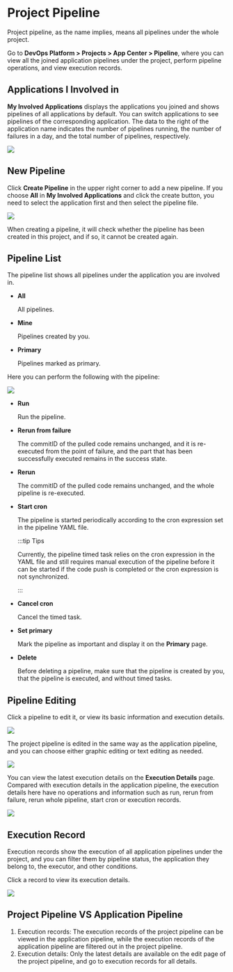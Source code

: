 # Project Pipeline

Project pipeline, as the name implies, means all pipelines under the whole project.

Go to **DevOps Platform > Projects > App Center > Pipeline**, where you can view all the joined application pipelines under the project, perform pipeline operations, and view execution records.

## Applications I Involved in

**My Involved Applications** displays the applications you joined and shows pipelines of all applications by default. You can switch applications to see pipelines of the corresponding application. The data to the right of the application name indicates the number of pipelines running, the number of failures in a day, and the total number of pipelines, respectively.

![](http://terminus-paas.oss-cn-hangzhou.aliyuncs.com/paas-doc/2022/02/28/9de58276-3b79-4fb2-9ab7-350e5450780d.png)

## New Pipeline

Click **Create Pipeline** in the upper right corner to add a new pipeline. If you choose **All** in **My Involved Applications** and click the create button, you need to select the application first and then select the pipeline file.

![](http://terminus-paas.oss-cn-hangzhou.aliyuncs.com/paas-doc/2022/02/28/dcd8d7fe-84e4-4d69-a504-1b544fcb4833.png)

When creating a pipeline, it will check whether the pipeline has been created in this project, and if so, it cannot be created again.

## Pipeline List

The pipeline list shows all pipelines under the application you are involved in.

* **All**

   All pipelines.

* **Mine**

   Pipelines created by you.

* **Primary**

   Pipelines marked as primary.

Here you can perform the following with the pipeline:

![](http://terminus-paas.oss-cn-hangzhou.aliyuncs.com/paas-doc/2022/02/28/fc35f8a3-ffe5-4767-9b45-9f00f440adee.png)

* **Run**

   Run the pipeline.

* **Rerun from failure**

   The commitID of the pulled code remains unchanged, and it is re-executed from the point of failure, and the part that has been successfully executed remains in the success state.

* **Rerun**

   The commitID of the pulled code remains unchanged, and the whole pipeline is re-executed.

* **Start cron**

   The pipeline is started periodically according to the cron expression set in the pipeline YAML file.

   :::tip Tips

   Currently, the pipeline timed task relies on the cron expression in the YAML file and still requires manual execution of the pipeline before it can be started if the code push is completed or the cron expression is not synchronized.

   :::

* **Cancel cron**

   Cancel the timed task.

* **Set primary**

   Mark the pipeline as important and display it on the **Primary** page.

* **Delete**

   Before deleting a pipeline, make sure that the pipeline is created by you, that the pipeline is executed, and without timed tasks.

## Pipeline Editing

Click a pipeline to edit it, or view its basic information and execution details.

![](http://terminus-paas.oss-cn-hangzhou.aliyuncs.com/paas-doc/2022/02/28/dd855487-9d99-4a73-b338-393e05f3e346.png)

The project pipeline is edited in the same way as the application pipeline, and you can choose either graphic editing or text editing as needed.

![](http://terminus-paas.oss-cn-hangzhou.aliyuncs.com/paas-doc/2022/02/28/13ab9aef-535b-4f8b-9ae3-e3d1f8c645b4.png)

You can view the latest execution details on the **Execution Details** page. Compared with execution details in the application pipeline, the execution details here have no operations and information such as run, rerun from failure, rerun whole pipeline, start cron or execution records.

![](http://terminus-paas.oss-cn-hangzhou.aliyuncs.com/paas-doc/2022/02/28/50baa085-8ae6-4f98-9008-4130e11dce67.png)

## Execution Record

Execution records show the execution of all application pipelines under the project, and you can filter them by pipeline status, the application they belong to, the executor, and other conditions.

Click a record to view its execution details.

![](http://terminus-paas.oss-cn-hangzhou.aliyuncs.com/paas-doc/2022/02/28/89e8ce00-83a0-4078-bdb0-b3c9d3714e3e.png)

## Project Pipeline VS Application Pipeline

1. Execution records: The execution records of the project pipeline can be viewed in the application pipeline, while the execution records of the application pipeline are filtered out in the project pipeline.
2. Execution details: Only the latest details are available on the edit page of the project pipeline, and go to execution records for all details.
